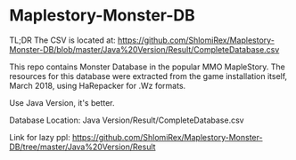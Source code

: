 # Maplestory-Monster-DB

TL;DR 
The CSV is located at:
https://github.com/ShlomiRex/Maplestory-Monster-DB/blob/master/Java%20Version/Result/CompleteDatabase.csv


This repo contains Monster Database in the popular MMO MapleStory.
The resources for this database were extracted from the game installation itself, March 2018, using HaRepacker for .Wz formats.

Use Java Version, it's better.

Database Location: Java Version/Result/CompleteDatabase.csv


Link for lazy ppl: https://github.com/ShlomiRex/Maplestory-Monster-DB/tree/master/Java%20Version/Result

